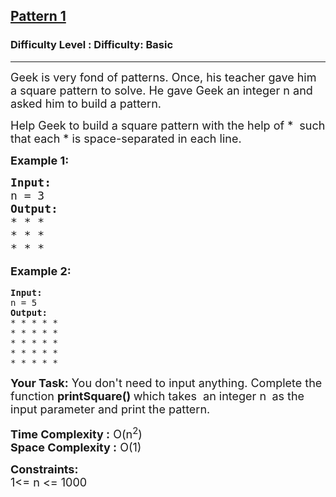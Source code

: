 <h2><a href="https://www.geeksforgeeks.org/problems/square-pattern/1">Pattern 1</a></h2><h3>Difficulty Level : Difficulty: Basic</h3><hr><div class="problems_problem_content__Xm_eO"><p><span style="font-size: 18px;">Geek is very fond of patterns. Once, his teacher gave him a&nbsp;square pattern to solve. He gave Geek&nbsp;an integer n and asked him to build a pattern.</span></p>
<p><span style="font-size: 18px;">Help Geek to build a square pattern with the help of *&nbsp; such that&nbsp;</span><span style="font-size: 18px;">each * is space-separated in each line</span><span style="font-size: 18px;">.</span></p>
<p><span style="font-size: 18px;"><strong>Example 1:</strong></span></p>
<pre><span style="font-size: 18px;"><strong>Input:</strong><br>n = 3<strong><br>Output:</strong><br>* * *<br>* * *<br>* * *<br></span></pre>
<p style="font-family: -apple-system, BlinkMacSystemFont, 'Segoe UI', Roboto, Oxygen, Ubuntu, Cantarell, 'Open Sans', 'Helvetica Neue', sans-serif; font-size: medium; white-space: normal;"><span style="font-size: 18px;"><strong>Example 2:</strong></span></p>
<pre><strong>Input:</strong><br>n = 5<strong><br>Output:</strong><br>* * * * *<br>* * * * *<br>* * * * *<br>* * * * *<br>* * * * *</pre>
<p><span style="font-size: 18px;"><strong>Your Task:</strong> You don't need to input anything. Complete the function <strong>printSquare()&nbsp;</strong>which takes&nbsp; an integer n <strong>&nbsp;</strong>as the input parameter&nbsp;and print the pattern.</span></p>
<p><span style="font-size: 18px;"><strong>Time Complexity :</strong> O(n<sup>2</sup>)<br><strong>Space Complexity :</strong> O(1)</span></p>
<p><span style="font-size: 18px;"><strong>Constraints:<br></strong></span><span style="font-size: 18px;">1&lt;= n &lt;= 1000</span></p></div>